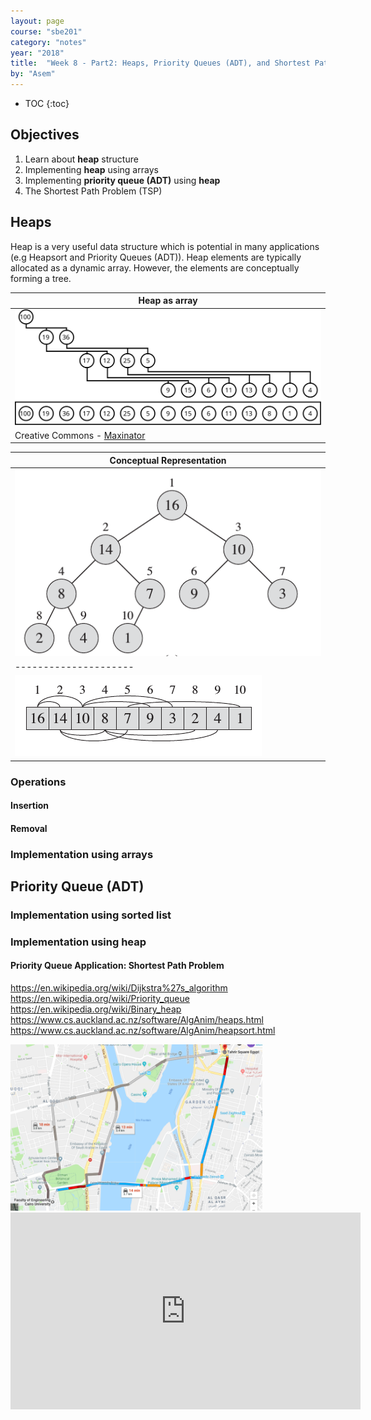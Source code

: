 ```yaml
---
layout: page
course: "sbe201"
category: "notes"
year: "2018"
title:  "Week 8 - Part2: Heaps, Priority Queues (ADT), and Shortest Path Problem"
by: "Asem"
---
```



* TOC
{:toc}

## Objectives

1. Learn about **heap** structure
1. Implementing **heap** using arrays
1. Implementing **priority queue (ADT)** using **heap**
1. The Shortest Path Problem (TSP)

## Heaps

Heap is a very useful data structure which is potential in many applications (e.g Heapsort and Priority Queues (ADT)). Heap elements are typically allocated as a dynamic array. However, the elements are conceptually forming a tree.

| Heap as array |
|---------------|
| ![heap1](/gallery/Heap-as-array.svg) |
|  Creative Commons - [Maxinator](https://commons.wikimedia.org/w/index.php?title=User:Maxiantor&action=edit&redlink=1) |

| Conceptual Representation |
|---------------------|
| ![heaptree](/gallery/heaptree.png) |
|---------------------|
| ![heapconcrete](/gallery/heapconcrete.png) |


### Operations

#### Insertion

#### Removal

### Implementation using arrays

## Priority Queue (ADT)

### Implementation using sorted list

### Implementation using heap

#### Priority Queue Application: Shortest Path Problem


https://en.wikipedia.org/wiki/Dijkstra%27s_algorithm
https://en.wikipedia.org/wiki/Priority_queue
https://en.wikipedia.org/wiki/Binary_heap
https://www.cs.auckland.ac.nz/software/AlgAnim/heaps.html
https://www.cs.auckland.ac.nz/software/AlgAnim/heapsort.html


<img src="/gallery/trees/map.png" style="width:80%;">

<iframe width="560" height="315" src="https://www.youtube.com/embed/U9Raj6rAqqs" frameborder="0" allow="autoplay; encrypted-media" allowfullscreen></iframe>